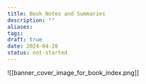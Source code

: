 ```yaml
---
title: Book Notes and Summaries
description: ""
aliases:
tags:
draft: true
date: 2024-04-28
status: not-started
---
```


![[banner_cover_image_for_book_index.png]]